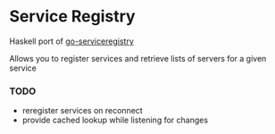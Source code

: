 # Service Registry

Haskell port of [go-serviceregistry](https://github.com/koofr/go-serviceregistry)

Allows you to register services and retrieve lists of servers for a given service

### TODO

- reregister services on reconnect
- provide cached lookup while listening for changes
